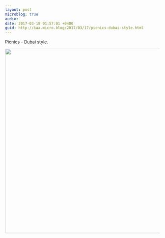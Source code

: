 ```yaml
---
layout: post
microblog: true
audio: 
date: 2017-03-18 01:57:01 +0400
guid: http://kaa.micro.blog/2017/03/17/picnics-dubai-style.html
---
```

Picnics - Dubai style.

<img src="https://micro.kaa.bz/uploads/2018/a4974d922d.jpg" width="600" height="600" />
